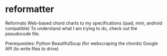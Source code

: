 # reformatter
Reformats Web-based chord charts to my specifications (ipad, mini, android compatible)
To understand what I am trying to do, check out the pseudocode file.

Prerequesites:
Python
BeautifulSoup (for webscraping the chords)
Google API (to write files to drive)
